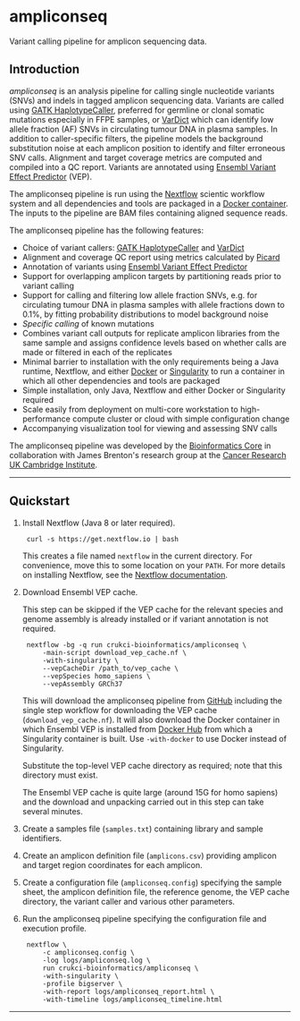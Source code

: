 # ampliconseq

Variant calling pipeline for amplicon sequencing data.

## Introduction

*ampliconseq* is an analysis pipeline for calling single nucleotide variants
(SNVs) and indels in tagged amplicon sequencing data. Variants are called using
[GATK HaplotypeCaller](https://gatk.broadinstitute.org), preferred for germline
or clonal somatic mutations especially in FFPE samples, or
[VarDict](https://github.com/AstraZeneca-NGS/VarDictJava) which can identify low
allele fraction (AF) SNVs in circulating tumour DNA in plasma samples. In
addition to caller-specific filters, the pipeline models the background
substitution noise at each amplicon position to identify and filter erroneous
SNV calls. Alignment and target coverage metrics are computed and compiled into
a QC report. Variants are annotated using
[Ensembl Variant Effect Predictor](https://www.ensembl.org/info/docs/tools/vep/index.html)
(VEP).

The ampliconseq pipeline is run using the [Nextflow](https://www.nextflow.io)
scientic workflow system and all dependencies and tools are packaged in a
[Docker container](https://hub.docker.com/r/crukcibioinformatics/ampliconseq).
The inputs to the pipeline are BAM files containing aligned sequence reads.

The ampliconseq pipeline has the following features:

* Choice of variant callers: [GATK HaplotypeCaller](https://gatk.broadinstitute.org) and [VarDict](https://github.com/AstraZeneca-NGS/VarDictJava)
* Alignment and coverage QC report using metrics calculated by [Picard](https://broadinstitute.github.io/picard)
* Annotation of variants using [Ensembl Variant Effect Predictor](https://www.ensembl.org/info/docs/tools/vep/index.html)
* Support for overlapping amplicon targets by partitioning reads prior to variant calling
* Support for calling and filtering low allele fraction SNVs, e.g. for circulating tumour DNA in plasma samples with allele fractions down to 0.1%, by fitting probability distributions to model background noise
* *Specific calling* of known mutations
* Combines variant call outputs for replicate amplicon libraries from the same sample and assigns confidence levels based on whether calls are made or filtered in each of the replicates
* Minimal barrier to installation with the only requirements being a Java runtime, Nextflow, and either [Docker](https://www.docker.com) or [Singularity](https://sylabs.io/docs) to run a container in which all other dependencies and tools are packaged
* Simple installation, only Java, Nextflow and either Docker or Singularity required
* Scale easily from deployment on multi-core workstation to high-performance compute cluster or cloud with simple configuration change
* Accompanying visualization tool for viewing and assessing SNV calls

The ampliconseq pipeline was developed by the
[Bioinformatics Core](https://www.cruk.cam.ac.uk/core-facilities/bioinformatics-core)
in collaboration with James Brenton's research group at the
[Cancer Research UK Cambridge Institute](https://www.cruk.cam.ac.uk).

---

## Quickstart

1. Install Nextflow (Java 8 or later required).

        curl -s https://get.nextflow.io | bash

    This creates a file named `nextflow` in the current directory. For
    convenience, move this to some location on your `PATH`. For more details on
    installing Nextflow, see the
    [Nextflow documentation](https://www.nextflow.io).

2. Download Ensembl VEP cache.

    This step can be skipped if the VEP cache for the relevant species and genome
assembly is already installed or if variant annotation is not required.

        nextflow -bg -q run crukci-bioinformatics/ampliconseq \
            -main-script download_vep_cache.nf \
            -with-singularity \
            --vepCacheDir /path_to/vep_cache \
            --vepSpecies homo_sapiens \
            --vepAssembly GRCh37

    This will download the ampliconseq pipeline from
[GitHub](https://github.com/crukci-bioinformatics/ampliconseq) including the
single step workflow for downloading the VEP cache (`download_vep_cache.nf`).
It will also download the Docker container in which Ensembl VEP is installed
from [Docker Hub](https://hub.docker.com/r/crukcibioinformatics/ampliconseq)
from which a Singularity container is built. Use `-with-docker` to use Docker
instead of Singularity.

    Substitute the top-level VEP cache directory as required; note that this
directory must exist.

    The Ensembl VEP cache is quite large (around 15G for homo sapiens) and the
download and unpacking carried out in this step can take several minutes.

3. Create a samples file (`samples.txt`) containing library and sample identifiers.

4. Create an amplicon definition file (`amplicons.csv`) providing amplicon and target region coordinates for each amplicon.

5. Create a configuration file (`ampliconseq.config`) specifying the sample sheet, the amplicon definition file, the reference genome, the VEP cache directory, the variant caller and various other parameters.

6. Run the ampliconseq pipeline specifying the configuration file and execution profile.

        nextflow \
            -c ampliconseq.config \
            -log logs/ampliconseq.log \
            run crukci-bioinformatics/ampliconseq \
            -with-singularity \
            -profile bigserver \
            -with-report logs/ampliconseq_report.html \
            -with-timeline logs/ampliconseq_timeline.html

---

